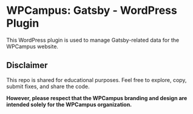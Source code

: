 # WPCampus: Gatsby - WordPress Plugin

This WordPress plugin is used to manage Gatsby-related data for the WPCampus website.

## Disclaimer

This repo is shared for educational purposes. Feel free to explore, copy, submit fixes, and share the code.

**However, please respect that the WPCampus branding and design are intended solely for the WPCampus organization.**
